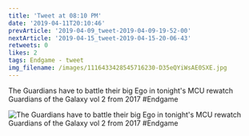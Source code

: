 ```yaml
---
title: 'Tweet at 08:10 PM'
date: '2019-04-11T20:10:46'
prevArticle: '2019-04-09_tweet-2019-04-09-19-52-00'
nextArticle: '2019-04-15_tweet-2019-04-15-20-06-43'
retweets: 0
likes: 2
tags: Endgame - tweet
img_filename: /images/1116433428545716230-D35eQYiWsAE0SXE.jpg
---
```

The Guardians have to battle their big Ego in tonight's MCU rewatch Guardians of the Galaxy vol 2 from 2017 #Endgame

![The Guardians have to battle their big Ego in tonight's MCU rewatch Guardians of the Galaxy vol 2 from 2017 #Endgame](/images/1116433428545716230-D35eQYiWsAE0SXE.jpg "The Guardians have to battle their big Ego in tonight's MCU rewatch Guardians of the Galaxy vol 2 from 2017 #Endgame")